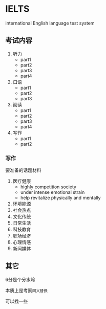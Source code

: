 # IELTS

international English language test system

## 考试内容

1. 听力
    * part1
    * part2
    * part3
    * part4
2. 口语
    * part1
    * part2
    * part3
3. 阅读
    * part1
    * part2
    * part3
    * part4
4. 写作
    * part1
    * part2

### 写作

要准备的话题材料

1. 医疗健康
    * highly competition society
    * under intense emotional strain
    * help revitalize physically and mentally
2. 环境能源
3. 社会热点
4. 文化传统
5. 日常生活
6. 科技教育
7. 职场经济
8. 心理情感
9. 新闻媒体

## 其它

6分是个分水岭

本质上是考察`同义替换`

可以找一些
